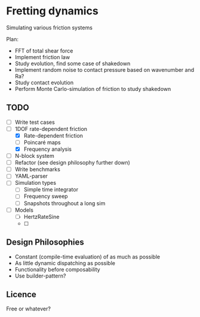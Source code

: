 # Fretting dynamics
Simulating various friction systems

Plan:
- FFT of total shear force
- Implement friction law
- Study evolution, find some case of shakedown
- Implement random noise to contact pressure based on wavenumber and Ra?
- Study contact evolution
- Perform Monte Carlo-simulation of friction to study shakedown

## TODO
- [ ] Write test cases
- [ ] 1DOF rate-dependent friction
  - [X] Rate-dependent friction
  - [ ] Poincaré maps
  - [X] Frequency analysis
- [ ] N-block system
- [ ] Refactor (see design philosophy further down)
- [ ] Write benchmarks
- [ ] YAML-parser
- [ ] Simulation types
  - [ ] Simple time integrator
  - [ ] Frequency sweep
  - [ ] Snapshots throughout a long sim
- [ ] Models
  - [ ] HertzRateSine
  - [ ] 

## Design Philosophies
- Constant (compile-time evaluation) of as much as possible
- As little dynamic dispatching as possible
- Functionality before composability
- Use builder-pattern?


## Licence
Free or whatever?